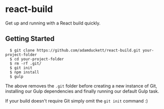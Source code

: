 # react-build
Get up and running with a React build quickly.

## Getting Started
```
  $ git clone https://github.com/adamduckett/react-build.git your-project-folder
  $ cd your-project-folder
  $ rm -rf .git/
  $ git init
  $ npm install
  $ gulp
```

The above removes the `.git` folder before creating a new instance of Git, installing our Gulp dependencies and finally running our default Gulp task.

If your build doesn't require Git simply omit the `git init` command :)
